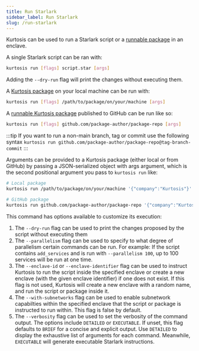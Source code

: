 ```yaml
---
title: Run Starlark
sidebar_label: Run Starlark
slug: /run-starlark
---
```


Kurtosis can be used to run a Starlark script or a [runnable package](../packages.md) in an enclave. 

A single Starlark script can be ran with:

```bash
kurtosis run [flags] script.star [args]
```

Adding the `--dry-run` flag will print the changes without executing them. 

A [Kurtosis package](../packages.md) on your local machine can be run with:

```bash
kurtosis run [flags] /path/to/package/on/your/machine [args]
```

A [runnable Kurtosis package](../packages.md) published to GitHub can be run like so:

```bash
kurtosis run [flags] github.com/package-author/package-repo [args]
```

:::tip
If you want to run a non-main branch, tag or commit use the following syntax
`kurtosis run github.com/package-author/package-repo@tag-branch-commit`
:::

Arguments can be provided to a Kurtosis package (either local or from GitHub) by passing a JSON-serialized object with args argument, which is the second positional argument you pass to `kurtosis run` like:

```bash
# Local package
kurtosis run /path/to/package/on/your/machine '{"company":"Kurtosis"}'

# GitHub package
kurtosis run github.com/package-author/package-repo '{"company":"Kurtosis"}'
```

This command has options available to customize its execution:

1. The `--dry-run` flag can be used to print the changes proposed by the script without executing them
1. The `--parallelism` flag can be used to specify to what degree of parallelism certain commands can be run. For example: If the script contains `add_services` and is run with `--parallelism 100`, up to 100 services will be run at one time.
1. The `--enclave-id` or `--enclave-identifier` flag can be used to instruct Kurtosis to run the script inside the specified enclave or create a new enclave (with the given enclave identifier) if one does not exist. If this flag is not used, Kurtosis will create a new enclave with a random name, and run the script or package inside it.
1. The `--with-subnetworks` flag can be used to enable subnetwork capabilties within the specified enclave that the script or package is instructed to run within. This flag is false by default.
1. The `--verbosity` flag can be used to set the verbosity of the command output. The options include `DETAILED` or `EXECUTABLE`. If unset, this flag defaults to `BRIEF` for a concise and explicit output. Use `DETAILED` to display the exhaustive list of arguments for each command. Meanwhile, `EXECUTABLE` will generate executable Starlark instructions. 
